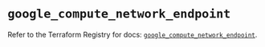 # `google_compute_network_endpoint`

Refer to the Terraform Registry for docs: [`google_compute_network_endpoint`](https://registry.terraform.io/providers/hashicorp/google/6.26.0/docs/resources/compute_network_endpoint).
